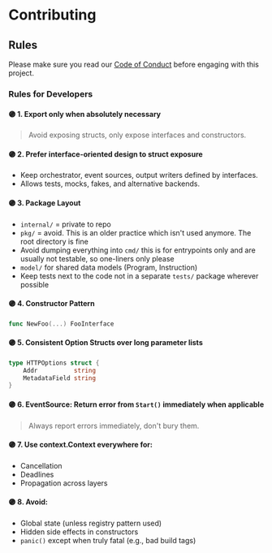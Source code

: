 # Contributing

## Rules

Please make sure you read our [Code of Conduct](./CODE_OF_CONDUCT.md) before engaging with this project.

### Rules for Developers

#### 🟣 1. Export only when absolutely necessary
> Avoid exposing structs, only expose interfaces and constructors.

#### 🟣 2. Prefer interface-oriented design to struct exposure
- Keep orchestrator, event sources, output writers defined by interfaces.
- Allows tests, mocks, fakes, and alternative backends.

#### 🟣 3. Package Layout
- `internal/` = private to repo
- `pkg/` = avoid. This is an older practice which isn't used anymore. The root directory is fine
- Avoid dumping everything into `cmd/` this is for entrypoints only and are usually not testable, so one-liners only please
- `model/` for shared data models (Program, Instruction)
- Keep tests next to the code not in a separate `tests/` package wherever possible

#### 🟣 4. Constructor Pattern
```go
func NewFoo(...) FooInterface
```

#### 🟣 5. Consistent Option Structs over long parameter lists
```go
type HTTPOptions struct {
    Addr          string
    MetadataField string
}
```

#### 🟣 6. EventSource: Return error from `Start()` immediately when applicable
> Always report errors immediately, don't bury them.

#### 🟣 7. Use context.Context everywhere for:
- Cancellation
- Deadlines
- Propagation across layers

#### 🟣 8. Avoid:
- Global state (unless registry pattern used)
- Hidden side effects in constructors
- `panic()` except when truly fatal (e.g., bad build tags)
